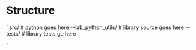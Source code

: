 # Structure

`
src/ # python goes here
--lab_python_utils/ # library source goes here
--tests/ # library tests go here

`
